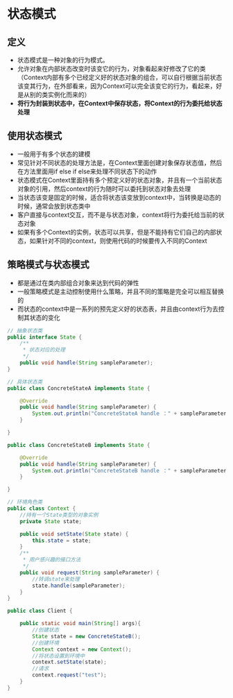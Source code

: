# 状态模式

## 定义

- 状态模式是一种对象的行为模式。
- 允许对象在内部状态改变时该变它的行为，对象看起来好修改了它的类（Context内部有多个已经定义好的状态对象的组合，可以自行根据当前状态该变其行为，在外部看来，因为Context可以完全该变它的行为，看起来，好是从别的类实例化而来的）
- **将行为封装到状态中，在Context中保存状态，将Context的行为委托给状态处理**

## 使用状态模式

- 一般用于有多个状态的建模
- 常见针对不同状态的处理方法是，在Context里面创建对象保存状态值，然后在方法里面用if else if else来处理不同状态下的动作
- 状态模式在Context里面持有多个预定义好的状态对象，并且有一个当前状态对象的引用，然后context的行为随时可以委托到状态对象去处理
- 当状态该变是固定的时候，适合将状态该变放到context中，当转换是动态的时候，通常会放到状态类中
- 客户直接与context交互，而不是与状态对象，context将行为委托给当前的状态对象
- 如果有多个Context的实例，状态可以共享，但是不能持有它们自己的内部状态，如果针对不同的context，则使用代码的时候要传入不同的Context

## 策略模式与状态模式

- 都是通过在类内部组合对象来达到代码的弹性
- 一般策略模式是主动控制使用什么策略，并且不同的策略是完全可以相互替换的
- 而状态的context中是一系列的预先定义好的状态表，并且由context行为去控制其状态的变化

```java
// 抽象状态类
public interface State {
    /**
     * 状态对应的处理
     */
    public void handle(String sampleParameter);
}
```

```java
// 具体状态类
public class ConcreteStateA implements State {

    @Override
    public void handle(String sampleParameter) {
        System.out.println("ConcreteStateA handle ：" + sampleParameter);
    }

}

public class ConcreteStateB implements State {

    @Override
    public void handle(String sampleParameter) {
        System.out.println("ConcreteStateB handle ：" + sampleParameter);
    }

}
```

```java
// 环境角色类
public class Context {
    //持有一个State类型的对象实例
    private State state;

    public void setState(State state) {
        this.state = state;
    }
    /**
     * 用户感兴趣的接口方法
     */
    public void request(String sampleParameter) {
        //转调state来处理
        state.handle(sampleParameter);
    }
}
```

```java
public class Client {

    public static void main(String[] args){
        //创建状态
        State state = new ConcreteStateB();
        //创建环境
        Context context = new Context();
        //将状态设置到环境中
        context.setState(state);
        //请求
        context.request("test");
    }
}
```
